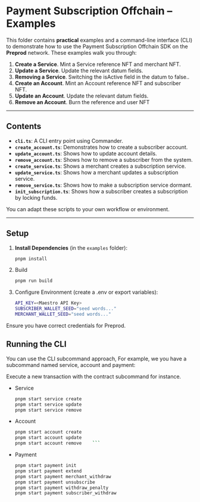 # Payment Subscription Offchain – Examples

This folder contains **practical** examples and a command-line interface (CLI) to demonstrate how to use the Payment Subscription Offchain SDK on the **Preprod** network. These examples walk you through:

1. **Create a Service**. Mint a Service reference NFT and merchant NFT.
2. **Update a Service**. Update the relevant datum fields.
3. **Removing a Service**. Switching the isActive field in the datum to false..
4. **Create an Account**. Mint an Account reference NFT and subscriber NFT.
5. **Update an Account**. Update the relevant datum fields.
5. **Remove an Account**. Burn the reference and user NFT

---

## Contents

- **`cli.ts`**: A CLI entry point using Commander.  
- **`create_account.ts`**: Demonstrates how to create a subscriber account.  
- **`update_account.ts`**: Shows how to update account details.  
- **`remove_account.ts`**: Shows how to remove a subscriber from the system.
- **`create_service.ts`**: Shows a merchant creates a subscription service.
- **`update_service.ts`**: Shows how a merchant updates a subscription service.
- **`remove_service.ts`**: Shows how to make a subscription service dormant.
- **`init_subscription.ts`**: Shows how a subscriber creates a subscription by locking funds.

You can adapt these scripts to your own workflow or environment.

---

## Setup

1. **Install Dependencies** (in the `examples` folder):
   ```bash
   pnpm install
   ```
1. Build
    ```bash
    pnpm run build
    ```
1. Configure Environment (create a .env or export variables):
    ```bash
    API_KEY=<Maestro API Key>
    SUBSCRIBER_WALLET_SEED="seed words..."
    MERCHANT_WALLET_SEED="seed words..."
    ```
Ensure you have correct credentials for Preprod.

## Running the CLI

You can use the CLI subcommand approach, For example, we you have a subcommand named service, account and payment:

Execute a new transaction with the contract subcommand for instance.
- Service

    ```bash
    pnpm start service create
    pnpm start service update
    pnpm start service remove
    ```
- Account

    ```bash
    pnpm start account create
    pnpm start account update
    pnpm start account remove    ```

- Payment

    ```bash
    pnpm start payment init
    pnpm start payment extend
    pnpm start payment merchant_withdraw
    pnpm start payment unsubscribe
    pnpm start payment withdraw_penalty
    pnpm start payment subscriber_withdraw
    ```
